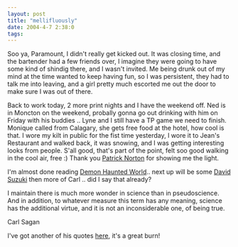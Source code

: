 ```yaml
---
layout: post
title: "mellifluously"
date: 2004-4-7 2:38:0
tags: 
---
```


Soo ya, Paramount, I didn't really get kicked out. It was closing time, and the bartender had a few friends over, I imagine they were going to have some kind of shindig there, and I wasn't invited. Me being drunk out of my mind at the time wanted to keep having fun, so I was persistent, they had to talk me into leaving, and a girl pretty much escorted me out the door to make sure I was out of there.

Back to work today, 2 more print nights and I have the weekend off. Ned is in Moncton on the weekend, probally gonna go out drinking with him on Friday with his buddies .. Lyne and I still have a TP game we need to finish. Monique called from Calagary, she gets free food at the hotel, how cool is that. I wore my kilt in public for the fist time yesterday, I wore it to Jean's Restaurant and walked back, it was snowing, and I was getting interesting looks from people. S'all good, that's part of the point, felt soo good walking in the cool air, free :) Thank you [Patrick Norton][1] for showing me the light.

I'm almost done reading [Demon Haunted World][2].. next up will be some [David Suzuki][3] then more of Carl .. did I say that already?



>
I maintain there is much more wonder in science than in pseudoscience. And in addition, to whatever measure this term has any meaning, science has the additional virtue, and it is not an inconsiderable one, of being true.

Carl Sagan




I've got another of his quotes [here][4], it's a great burn!



   [1]: http://www.techtv.com/screensavers/dish/story/0,24330,2551467,00.html
   [2]: http://www.amazon.com/exec/obidos/tg/detail/-/0345409469/qid=1081330815/sr=8-1/ref=sr_8_xs_ap_i1_xgl14/002-3460044-0952810?v=glance&s=books&n=507846
   [3]: http://www.davidsuzuki.org/
   [4]: http://greener.sdf1.org/blog/archives/000091.html
